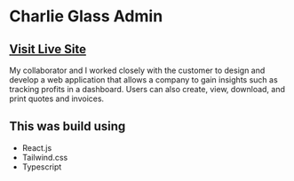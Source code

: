 # Charlie Glass Admin

## [Visit Live Site](https://charlie-glass-admin.vercel.app/)

My collaborator and I worked closely with the customer to design and develop a web application that allows a company to gain insights such as tracking profits in a dashboard. Users can also create, view, download, and print quotes and invoices.

## This was build using

- React.js
- Tailwind.css
- Typescript

